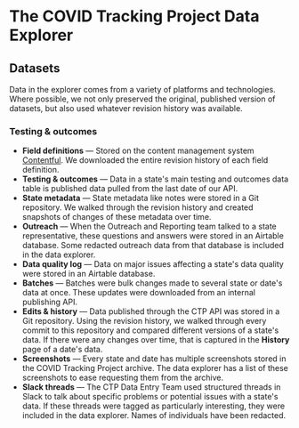 # The COVID Tracking Project Data Explorer

## Datasets

Data in the explorer comes from a variety of platforms and technologies. Where possible, we not only preserved the original, published version of datasets, but also used whatever revision history was available.

### Testing & outcomes

- **Field definitions** — Stored on the content management system [Contentful](https://contentful.com/). We downloaded the entire revision history of each field definition.
- **Testing & outcomes** — Data in a state's main testing and outcomes data table is published data pulled from the last date of our API.
- **State metadata** — State metadata like notes were stored in a Git repository. We walked through the revision history and created snapshots of changes of these metadata over time.
- **Outreach** — When the Outreach and Reporting team talked to a state representative, these questions and answers were stored in an Airtable database. Some redacted outreach data from that database is included in the data explorer.
- **Data quality log** — Data on major issues affecting a state's data quality were stored in an Airtable database.
- **Batches** — Batches were bulk changes made to several state or date's data at once. These updates were downloaded from an internal publishing API.
- **Edits & history** — Data published through the CTP API was stored in a Git repository. Using the revision history, we walked through every commit to this repository and compared different versions of a state's data. If there were any changes over time, that is captured in the **History** page of a date's data.
- **Screenshots** — Every state and date has multiple screenshots stored in the COVID Tracking Project archive. The data explorer has a list of these screenshots to ease requesting them from the archive.
- **Slack threads** — The CTP Data Entry Team used structured threads in Slack to talk about specific problems or potential issues with a state's data. If these threads were tagged as particularly interesting, they were included in the data explorer. Names of individuals have been redacted.
